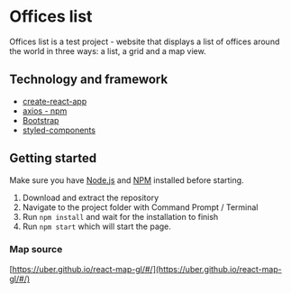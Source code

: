 # Offices list

Offices list is a test project - website that displays a list of offices around the world in three ways: a list, a grid and a map view.

## Technology and framework

- [create-react-app](https://create-react-app.dev/)
- [axios - npm](https://www.npmjs.com/package/axios)
- [Bootstrap](https://getbootstrap.com/)
- [styled-components](https://www.styled-components.com/docs/basics)

## Getting started

Make sure you have [Node.js](https://nodejs.org/en/) and [NPM](https://nodejs.org/en/) installed before starting.

1. Download and extract the repository
2. Navigate to the project folder with Command Prompt / Terminal
3. Run `npm install` and wait for the installation to finish
4. Run `npm start` which will start the page.

### Map source

[https://uber.github.io/react-map-gl/#/](https://uber.github.io/react-map-gl/#/)
